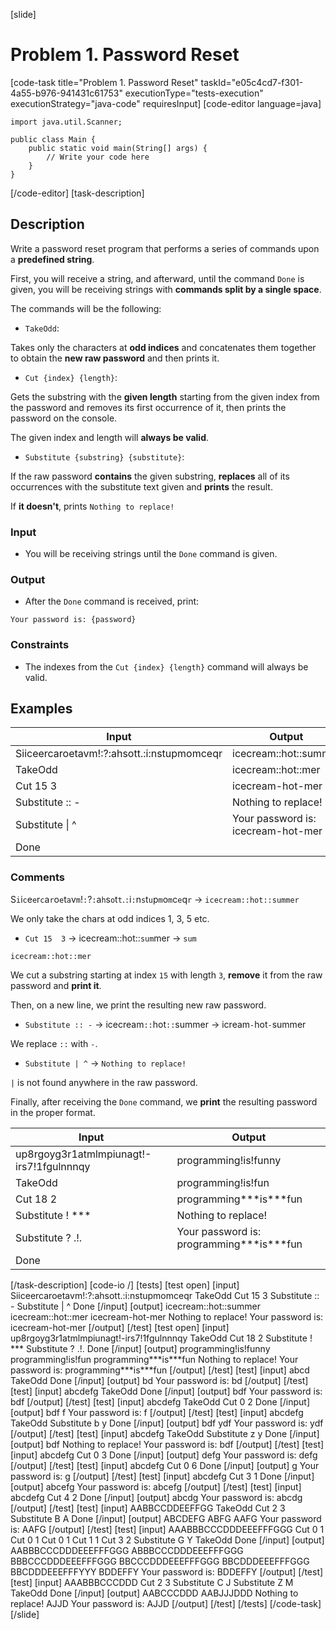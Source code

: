 [slide]
# Problem 1. Password Reset
[code-task title="Problem 1. Password Reset" taskId="e05c4cd7-f301-4a55-b976-941431c61753" executionType="tests-execution" executionStrategy="java-code" requiresInput]
[code-editor language=java]
```
import java.util.Scanner;

public class Main {
    public static void main(String[] args) {
        // Write your code here
    }
}
```
[/code-editor]
[task-description]
## Description

Write a password reset program that performs a series of commands upon a **predefined string**.

First, you will receive a string, and afterward, until the command `Done` is given, you will be receiving strings with **commands split by a single space**.

The commands will be the following:

- `TakeOdd`:

 Takes only the characters at **odd indices** and concatenates them together to obtain the **new raw password** and then prints it.

- `Cut {index} {length}`:

 Gets the substring with the **given length** starting from the given index from the password and removes its first occurrence of it, then prints the password on the console.

The given index and length will **always be valid**.

- `Substitute {substring} {substitute}`:

If the raw password **contains** the given substring, **replaces** all of its occurrences with the substitute text given and **prints** the result.

If **it doesn't**, prints `Nothing to replace!`

### Input

- You will be receiving strings until the `Done` command is given.

### Output

- After the `Done` command is received, print:

`Your password is: {password}`

### Constraints

- The indexes from the `Cut {index} {length}` command will always be valid.

## Examples

| **Input** | **Output** |
| --- | --- |
| Siiceercaroetavm\!:\?:ahsott.:i:nstupmomceqr  | icecream::hot::summer |
| TakeOdd | icecream::hot::mer |
| Cut 15 3 | icecream-hot-mer |
| Substitute \:\: \- | Nothing to replace! |
| Substitute \| \^ | Your password is: icecream-hot-mer |
| Done |  |

### Comments

S`i`i`c`e`e`r`c`a`r`o`e`t`a`v`m`\!`:`?`:`a`h`s`o`t`t`.`:`i`:`n`s`t`u`p`m`o`m`c`e`q`r` \-\> `icecream::hot::summer`

We only take the chars at odd indices 1, 3, 5 etc.

- `Cut 15  3` -\> icecream::hot::`sum`mer \-\> `sum`

`icecream::hot::mer`

We cut a substring starting at index `15` with length `3`, **remove** it from the raw password and **print it**.

Then, on a new line, we print the resulting new raw password.

- `Substitute :: -` -\> icecream`::`hot`::`summer \-\> icream`-`hot`-`summer

We replace `::` with `-`.

- `Substitute | ^` -\> `Nothing to replace!`

`|` is not found anywhere in the raw password.

Finally, after receiving the `Done` command, we **print** the resulting password in the proper format.

| **Input** | **Output** |
| --- | --- |
| up8rgoyg3r1atmlmpiunagt\!\-irs7!1fgulnnnqy | programming!is!funny |
| TakeOdd | programming!is!fun |
| Cut 18 2 | programming\*\*\*is\*\*\*fun |
| Substitute \! \*\*\* | Nothing to replace! |
| Substitute \? .\!. | Your password is: programming\*\*\*is\*\*\*fun |
| Done |  |

[/task-description]
[code-io /]
[tests]
[test open]
[input]
Siiceercaroetavm!:?:ahsott.:i:nstupmomceqr
TakeOdd
Cut 15 3
Substitute \:\: \-
Substitute \| ^
Done
[/input]
[output]
icecream::hot::summer
icecream::hot::mer
icecream-hot-mer
Nothing to replace!
Your password is: icecream-hot-mer
[/output]
[/test]
[test open]
[input]
up8rgoyg3r1atmlmpiunagt!-irs7!1fgulnnnqy
TakeOdd
Cut 18 2
Substitute ! \*\*\*
Substitute ? .!.
Done
[/input]
[output]
programming!is!funny
programming!is!fun
programming\*\*\*is\*\*\*fun
Nothing to replace!
Your password is: programming\*\*\*is\*\*\*fun
[/output]
[/test]
[test]
[input]
abcd
TakeOdd
Done
[/input]
[output]
bd
Your password is: bd
[/output]
[/test]
[test]
[input]
abcdefg
TakeOdd
Done
[/input]
[output]
bdf
Your password is: bdf
[/output]
[/test]
[test]
[input]
abcdefg
TakeOdd
Cut 0 2
Done
[/input]
[output]
bdf
f
Your password is: f
[/output]
[/test]
[test]
[input]
abcdefg
TakeOdd
Substitute b y
Done
[/input]
[output]
bdf
ydf
Your password is: ydf
[/output]
[/test]
[test]
[input]
abcdefg
TakeOdd
Substitute z y
Done
[/input]
[output]
bdf
Nothing to replace!
Your password is: bdf
[/output]
[/test]
[test]
[input]
abcdefg
Cut 0 3
Done
[/input]
[output]
defg
Your password is: defg
[/output]
[/test]
[test]
[input]
abcdefg
Cut 0 6
Done
[/input]
[output]
g
Your password is: g
[/output]
[/test]
[test]
[input]
abcdefg
Cut 3 1
Done
[/input]
[output]
abcefg
Your password is: abcefg
[/output]
[/test]
[test]
[input]
abcdefg
Cut 4 2
Done
[/input]
[output]
abcdg
Your password is: abcdg
[/output]
[/test]
[test]
[input]
AABBCCDDEEFFGG
TakeOdd
Cut 2 3
Substitute B A
Done
[/input]
[output]
ABCDEFG
ABFG
AAFG
Your password is: AAFG
[/output]
[/test]
[test]
[input]
AAABBBCCCDDDEEEFFFGGG
Cut 0 1
Cut 0 1
Cut 0 1
Cut 1 1
Cut 3 2
Substitute G Y
TakeOdd
Done
[/input]
[output]
AABBBCCCDDDEEEFFFGGG
ABBBCCCDDDEEEFFFGGG
BBBCCCDDDEEEFFFGGG
BBCCCDDDEEEFFFGGG
BBCDDDEEEFFFGGG
BBCDDDEEEFFFYYY
BDDEFFY
Your password is: BDDEFFY
[/output]
[/test]
[test]
[input]
AAABBBCCCDDD
Cut 2 3
Substitute C J
Substitute Z M
TakeOdd
Done
[/input]
[output]
AABCCCDDD
AABJJJDDD
Nothing to replace!
AJJD
Your password is: AJJD
[/output]
[/test]
[/tests]
[/code-task]
[/slide]